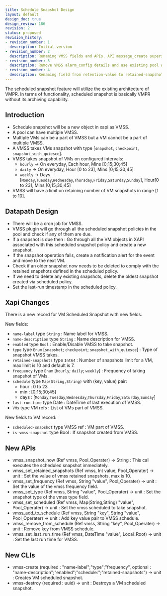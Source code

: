```yaml
---
title: Schedule Snapshot Design
layout: default
design_doc: true
design_review: 186
revision: 2
status: proposed
revision_history:
- revision_number: 1
  description: Initial version
- revision_number: 2
  description: Renaming VMSS fields and APIs. API message_create superseeds vmss_create_alerts.
- revision_number: 3
  description: Remove VMSS alarm_config details and use existing pool wide alarm config
- revision_number: 4
  description: Renaming field from retention-value to retained-snapshots and schedule-snapshot to scheduled-snapshot
---
```


The scheduled snapshot feature will utilize the existing architecture of VMPR. In terms of functionality, scheduled snapshot is basically VMPR without its archiving capability.

Introduction
------------

* Schedule snapshot will be a new object in xapi as VMSS.
* A pool can have multiple VMSS.
* Multiple VMs can be a part of VMSS but a VM cannot be a part of multiple VMSS.
* A VMSS takes VMs snapshot with type [`snapshot`, `checkpoint`, `snapshot_with_quiesce`].
* VMSS takes snapshot of VMs on configured intervals:
	* `hourly` -> On everyday, Each hour, Mins [0;15;30;45]
	* `daily` -> On everyday, Hour [0 to 23], Mins [0;15;30;45]
	* `weekly` -> Days [`Monday`,`Tuesday`,`Wednesday`,`Thursday`,`Friday`,`Saturday`,`Sunday`], Hour[0 to 23], Mins [0;15;30;45]
* VMSS will have a limit on retaining number of VM snapshots in range [1 to 10].

Datapath Design
---------------

* There will be a cron job for VMSS.
* VMSS plugin will go through all the scheduled snapshot policies in the pool and check if any of them are due.
* If a snapshot is due then : Go through all the VM objects in XAPI associated with this scheduled snapshot policy and create a new snapshot.
* If the snapshot operation fails, create a notification alert for the event and move to the next VM.
* Check if an older snapshot now needs to be deleted to comply with the retained snapshots defined in the scheduled policy.
* If we need to delete any existing snapshots, delete the oldest snapshot created via scheduled policy.
* Set the last-run timestamp in the scheduled policy.

Xapi Changes
------------

There is a new record for VM Scheduled Snapshot with new fields.

New fields:

* `name-label` type `String` : Name label for VMSS.
* `name-description` type `String` : Name description for VMSS.
* `enabled` type `Bool` : Enable/Disable VMSS to take snapshot.
* `type` type `Enum` [`snapshot`; `checkpoint`; `snapshot_with_quiesce`] : Type of snapshot VMSS takes.
* `retained-snapshots` type `Int64` : Number of snapshots limit for a VM, max limit is 10 and default is 7.
* `frequency` type `Enum` [`hourly`; `daily`; `weekly`] : Frequency of taking snapshot of VMs.
* `schedule` type `Map(String,String)` with (key, value) pair:
	* hour : 0 to 23
	* min : [0;15;30;45]
	* days : [`Monday`,`Tuesday`,`Wednesday`,`Thursday`,`Friday`,`Saturday`,`Sunday`]
* `last-run-time` type Date : DateTime of last execution of VMSS.
* `VMs` type VM refs : List of VMs part of VMSS.

New fields to VM record:

* `scheduled-snapshot` type VMSS ref : VM part of VMSS.
* `is-vmss-snapshot` type Bool : If snapshot created from VMSS.

New APIs
--------

* vmss_snapshot_now (Ref vmss, Pool_Operater) -> String : This call executes the scheduled snapshot immediately.
* vmss_set_retained_snapshots (Ref vmss, Int value, Pool_Operater) -> unit : Set the value of vmss retained snapshots, max is 10.
* vmss_set_frequency (Ref vmss, String "value", Pool_Operater) -> unit : Set the value of the vmss frequency field.
* vmss_set_type (Ref vmss, String "value", Pool_Operater) -> unit : Set the snapshot type of the vmss type field.
* vmss_set_scheduled (Ref vmss, Map(String,String) "value", Pool_Operater) -> unit : Set the vmss scheduled to take snapshot.
* vmss_add_to_schedule (Ref vmss, String "key", String "value", Pool_Operater) -> unit : Add key value pair to VMSS schedule.
* vmss_remove_from_schedule (Ref vmss, String "key", Pool_Operater) -> unit : Remove key from VMSS schedule.
* vmss_set_last_run_time (Ref vmss, DateTime "value", Local_Root) -> unit : Set the last run time for VMSS.

New CLIs
--------

* vmss-create (required : "name-label";"type";"frequency", optional : "name-description";"enabled";"schedule:";"retained-snapshots") -> unit : Creates VM scheduled snapshot.
* vmss-destroy (required : uuid) -> unit : Destroys a VM scheduled snapshot.
